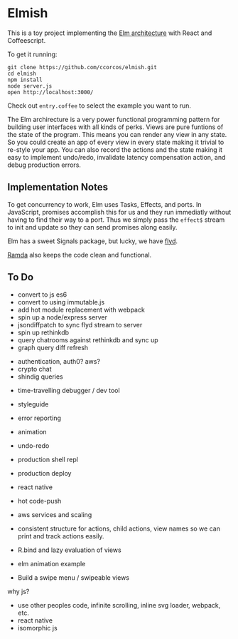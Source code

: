 # Elmish

This is a toy project implementing the [Elm architecture][arch] with React and Coffeescript.

To get it running:

    git clone https://github.com/ccorcos/elmish.git
    cd elmish
    npm install
    node server.js
    open http://localhost:3000/

Check out `entry.coffee` to select the example you want to run.

The Elm archirecture is a very power functional programming pattern for building user interfaces with all kinds of perks. Views are pure funtions of the state of the program. This means you can render any view in any state. So you could create an app of every view in every state making it trivial to re-style your app. You can also record the actions and the state making it easy to implement undo/redo, invalidate latency compensation action, and debug production errors.

## Implementation Notes

To get concurrency to work, Elm uses Tasks, Effects, and ports. In JavaScript, promises accomplish this for us and they run immediatly without having to find their way to a port. Thus we simply pass the `effect$` stream to init and update so they can send promises along easily.

Elm has a sweet Signals package, but lucky, we have [flyd](https://github.com/paldepind/flyd).

[Ramda](http://ramdajs.com/) also keeps the code clean and functional.

## To Do

- convert to js es6
- convert to using immutable.js
- add hot module replacement with webpack
- spin up a node/express server
- jsondiffpatch to sync flyd stream to server
- spin up rethinkdb
- query chatrooms against rethinkdb and sync up
- graph query diff refresh

* authentication, auth0? aws?
* crypto chat
* shindig queries

- time-travelling debugger / dev tool
- styleguide
- error reporting
- animation
- undo-redo

- production shell repl
- production deploy

- react native
- hot code-push
- aws services and scaling

- consistent structure for actions, child actions, view names so we can print and track actions easily.
- R.bind and lazy evaluation of views

- elm animation example
- Build a swipe menu / swipeable views

[arch]: https://github.com/evancz/elm-architecture-tutorial
[rxjs-issue]: https://github.com/Reactive-Extensions/RxJS/issues/992

why js?
- use other peoples code, infinite scrolling, inline svg loader, webpack, etc.
- react native
- isomorphic js